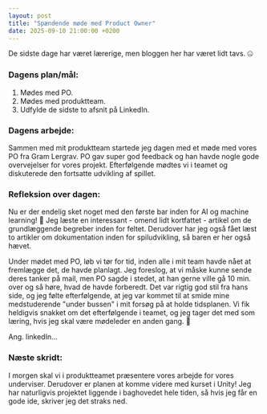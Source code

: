 ```yaml
---
layout: post
title: "Spændende møde med Product Owner"
date: 2025-09-10 21:00:00 +0200
---
```


De sidste dage har været lærerige, men bloggen her har været lidt tavs. 🤐

### Dagens plan/mål:

1. Mødes med PO.
2. Mødes med produktteam.
3. Udfylde de sidste to afsnit på LinkedIn.

### Dagens arbejde:

Sammen med mit produktteam startede jeg dagen med et møde med vores PO fra Gram Lergrav. PO gav super god feedback og han havde nogle gode overvejelser for vores projekt. Efterfølgende mødtes vi i teamet og diskuterede den fortsatte udvikling af spillet.

### Refleksion over dagen:

Nu er der endelig sket noget med den første bar inden for AI og machine learning! 🥳 Jeg læste en interessant - omend lidt kortfattet - artikel om de grundlæggende begreber inden for feltet. Derudover har jeg også fået læst to artikler om dokumentation inden for spiludvikling, så baren er her også hævet.

Under mødet med PO, løb vi tør for tid, inden alle i mit team havde nået at fremlægge det, de havde planlagt. Jeg foreslog, at vi måske kunne sende deres tanker på mail, men PO sagde i stedet, at han gerne ville gå 10 min. over og så høre, hvad de havde forberedt. Det var rigtig god stil fra hans side, og jeg følte efterfølgende, at jeg var kommet til at smide mine medstuderende "under bussen" i mit forsøg på at holde tidsplanen. Vi fik heldigvis snakket om det efterfølgende i teamet, og jeg tager det med som læring, hvis jeg skal være mødeleder en anden gang. 🤔

Ang. linkedIn...

### Næste skridt:

I morgen skal vi i produktteamet præsentere vores arbejde for vores underviser. Derudover er planen at komme videre med kurset i Unity! Jeg har naturligvis projektet liggende i baghovedet hele tiden, så hvis jeg får en gode ide, skriver jeg det straks ned.

